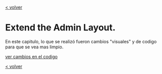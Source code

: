 [< volver](../../README.md)
# Extend the Admin Layout.

En este capitulo, lo que se realizó fueron cambios "visuales" y de codigo para que se vea mas limpio.

[ver cambios en el codigo](https://github.com/wilberthRA/Proyecto-1-Software-Libre/commit/78ebee24835b0f7fe1ed337bbe41dbba848dcffd)

[< volver](../../README.md)